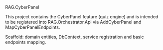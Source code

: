 RAG.CyberPanel

This project contains the CyberPanel feature (quiz engine) and is intended to be registered into RAG.Orchestrator.Api via AddCyberPanel and MapCyberPanelEndpoints.

Scaffold: domain entities, DbContext, service registration and basic endpoints mapping.
